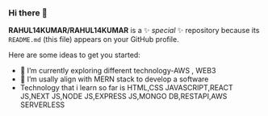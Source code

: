 ### Hi there 👋


**RAHUL14KUMAR/RAHUL14KUMAR** is a ✨ _special_ ✨ repository because its `README.md` (this file) appears on your GitHub profile.

Here are some ideas to get you started:

- 🔭 I’m currently exploring different technology-AWS , WEB3
- 🌱 I’m usally align with MERN stack to develop a software
- Technology that i learn so far is HTML,CSS JAVASCRIPT,REACT JS,NEXT JS,NODE JS,EXPRESS JS,MONGO DB,RESTAPI,AWS SERVERLESS
